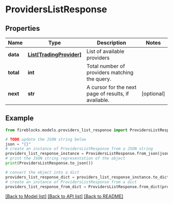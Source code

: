 # ProvidersListResponse


## Properties

Name | Type | Description | Notes
------------ | ------------- | ------------- | -------------
**data** | [**List[TradingProvider]**](TradingProvider.md) | List of available providers | 
**total** | **int** | Total number of providers matching the query. | 
**next** | **str** | A cursor for the next page of results, if available. | [optional] 

## Example

```python
from fireblocks.models.providers_list_response import ProvidersListResponse

# TODO update the JSON string below
json = "{}"
# create an instance of ProvidersListResponse from a JSON string
providers_list_response_instance = ProvidersListResponse.from_json(json)
# print the JSON string representation of the object
print(ProvidersListResponse.to_json())

# convert the object into a dict
providers_list_response_dict = providers_list_response_instance.to_dict()
# create an instance of ProvidersListResponse from a dict
providers_list_response_from_dict = ProvidersListResponse.from_dict(providers_list_response_dict)
```
[[Back to Model list]](../README.md#documentation-for-models) [[Back to API list]](../README.md#documentation-for-api-endpoints) [[Back to README]](../README.md)


